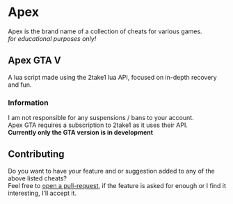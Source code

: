 # Apex
Apex is the brand name of a collection of cheats for various games. \
*for educational purposes only!*

## Apex GTA V 
A lua script made using the 2take1 lua API, focused on in-depth recovery and fun.

### Information
I am not responsible for any suspensions / bans to your account. \
Apex GTA requires a subscription to 2take1 as it uses their API. \
**Currently only the GTA version is in development**

## Contributing
Do you want to have your feature and or suggestion added to any of the above listed cheats? \
Feel free to [open a pull-request](https://github.com/Unknxwn007/Apex/pulls), if the feature is asked for enough or I find it interesting, I'll accept it. 